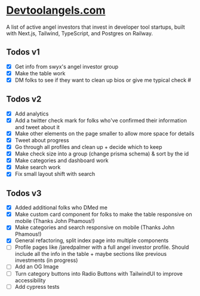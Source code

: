 # [Devtoolangels.com](https://www.devtoolangels.com/)

A list of active angel investors that invest in developer tool
startups, built with Next.js, Tailwind, TypeScript, and Postgres on Railway.

## Todos v1

- [x] Get info from swyx's angel investor group
- [x] Make the table work
- [x] DM folks to see if they want to clean up bios or give me typical check #

## Todos v2

- [x] Add analytics
- [x] Add a twitter check mark for folks who've confirmed their information and tweet about it
- [x] Make other elements on the page smaller to allow more space for details
- [x] Tweet about progress
- [x] Go through all profiles and clean up + decide which to keep
- [x] Make check size into a group (change prisma schema) & sort by the id
- [x] Make categories and dashboard work
- [x] Make search work
- [x] Fix small layout shift with search

## Todos v3

- [x] Added additional folks who DMed me
- [x] Make custom card component for folks to make the table responsive on mobile (Thanks John Phamous!)
- [x] Make categories and search responsive on mobile (Thanks John Phamous!)
- [x] General refactoring, split index page into multiple components
- [ ] Profile pages like /jaredpalmer with a full angel investor profile. Should include all the info in the table + maybe sections like previous investments (in progress)
- [ ] Add an OG Image
- [ ] Turn category buttons into Radio Buttons with TailwindUI to improve accessibility
- [ ] Add cypress tests
